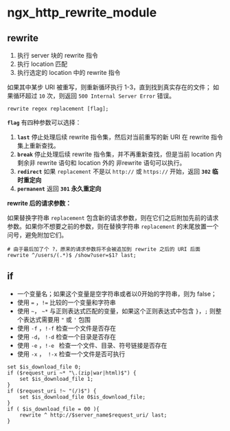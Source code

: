 # ngx_http_rewrite_module

## rewrite

1. 执行 server 块的 rewrite 指令
2. 执行 location 匹配
3. 执行选定的 location 中的 rewrite 指令

如果其中某步 URI 被重写，则重新循环执行 1-3，直到找到真实存在的文件；
如果循环超过 `10` 次，则返回 `500 Internal Server Error` 错误。

```nginx
rewrite regex replacement [flag];
```

**`flag`** 有四种参数可以选择：

1. **`last`** 停止处理后续 rewrite 指令集，然后对当前重写的新 URI 在 rewrite 指令集上重新查找。
2. **`break`** 停止处理后续 rewrite 指令集，并不再重新查找，但是当前 location 内剩余非 rewrite 语句和 location 外的 非rewrite 语句可以执行。
3. **`redirect`** 如果 `replacement` 不是以 `http://` 或 `https://` 开始，返回 **`302` 临时重定向**
4. **`permanent`** 返回 **`301` 永久重定向**

**rewrite 后的请求参数：**

如果替换字符串 `replacement` 包含新的请求参数，则在它们之后附加先前的请求参数。如果你不想要之前的参数，则在替换字符串 `replacement` 的末尾放置一个问号，避免附加它们。

```nginx
# 由于最后加了个 ?，原来的请求参数将不会被追加到 rewrite 之后的 URI 后面
rewrite ^/users/(.*)$ /show?user=$1? last;
```

## if

- 一个变量名；如果这个变量是空字符串或者以0开始的字符串，则为 false；
- 使用 `=` ，`!=` 比较的一个变量和字符串
- 使用 `~`， `~*` 与正则表达式匹配的变量，如果这个正则表达式中包含 `}`，`;` 则整个表达式需要用 `"` 或 `'` 包围
- 使用 `-f` ，`!-f` 检查一个文件是否存在
- 使用 `-d`， `!-d` 检查一个目录是否存在
- 使用 `-e` ，`!-e ` 检查一个文件、目录、符号链接是否存在
- 使用 `-x` ，` !-x` 检查一个文件是否可执行

```nginx
set $is_download_file 0;
if ($request_uri ~* "\.(zip|war|html)$") {
    set $is_download_file 1;
}
if ($request_uri !~ "(/)$") {
    set $is_download_file 0$is_download_file;
}
if ( $is_download_file = 00 ){
    rewrite ^ http://$server_name$request_uri/ last;
}
```

